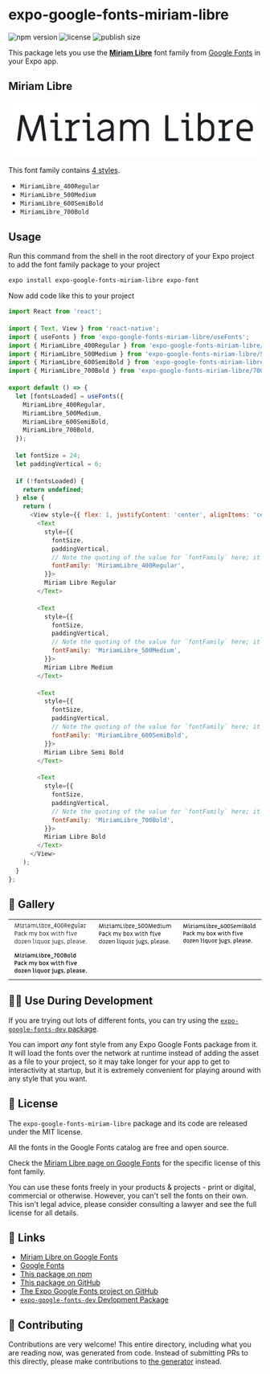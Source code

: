 # expo-google-fonts-miriam-libre

![npm version](https://flat.badgen.net/npm/v/expo-google-fonts-miriam-libre)
![license](https://flat.badgen.net/github/license/expo/google-fonts)
![publish size](https://flat.badgen.net/packagephobia/install/expo-google-fonts-miriam-libre)

This package lets you use the [**Miriam Libre**](https://fonts.google.com/specimen/Miriam+Libre) font family from [Google Fonts](https://fonts.google.com/) in your Expo app.

## Miriam Libre

![Miriam Libre](./font-family.png)

This font family contains [4 styles](#-gallery).

- `MiriamLibre_400Regular`
- `MiriamLibre_500Medium`
- `MiriamLibre_600SemiBold`
- `MiriamLibre_700Bold`

## Usage

Run this command from the shell in the root directory of your Expo project to add the font family package to your project
```sh
expo install expo-google-fonts-miriam-libre expo-font
```

Now add code like this to your project
```js
import React from 'react';

import { Text, View } from 'react-native';
import { useFonts } from 'expo-google-fonts-miriam-libre/useFonts';
import { MiriamLibre_400Regular } from 'expo-google-fonts-miriam-libre/400Regular';
import { MiriamLibre_500Medium } from 'expo-google-fonts-miriam-libre/500Medium';
import { MiriamLibre_600SemiBold } from 'expo-google-fonts-miriam-libre/600SemiBold';
import { MiriamLibre_700Bold } from 'expo-google-fonts-miriam-libre/700Bold';

export default () => {
  let [fontsLoaded] = useFonts({
    MiriamLibre_400Regular,
    MiriamLibre_500Medium,
    MiriamLibre_600SemiBold,
    MiriamLibre_700Bold,
  });

  let fontSize = 24;
  let paddingVertical = 6;

  if (!fontsLoaded) {
    return undefined;
  } else {
    return (
      <View style={{ flex: 1, justifyContent: 'center', alignItems: 'center' }}>
        <Text
          style={{
            fontSize,
            paddingVertical,
            // Note the quoting of the value for `fontFamily` here; it expects a string!
            fontFamily: 'MiriamLibre_400Regular',
          }}>
          Miriam Libre Regular
        </Text>

        <Text
          style={{
            fontSize,
            paddingVertical,
            // Note the quoting of the value for `fontFamily` here; it expects a string!
            fontFamily: 'MiriamLibre_500Medium',
          }}>
          Miriam Libre Medium
        </Text>

        <Text
          style={{
            fontSize,
            paddingVertical,
            // Note the quoting of the value for `fontFamily` here; it expects a string!
            fontFamily: 'MiriamLibre_600SemiBold',
          }}>
          Miriam Libre Semi Bold
        </Text>

        <Text
          style={{
            fontSize,
            paddingVertical,
            // Note the quoting of the value for `fontFamily` here; it expects a string!
            fontFamily: 'MiriamLibre_700Bold',
          }}>
          Miriam Libre Bold
        </Text>
      </View>
    );
  }
};

```

## 🔡 Gallery


||||
|-|-|-|
|![MiriamLibre_400Regular](.//400Regular/MiriamLibre_400Regular.ttf.png)|![MiriamLibre_500Medium](.//500Medium/MiriamLibre_500Medium.ttf.png)|![MiriamLibre_600SemiBold](.//600SemiBold/MiriamLibre_600SemiBold.ttf.png)||
|![MiriamLibre_700Bold](.//700Bold/MiriamLibre_700Bold.ttf.png)||||


## 👩‍💻 Use During Development

If you are trying out lots of different fonts, you can try using the [`expo-google-fonts-dev` package](https://github.com/freeboub/google-fonts/tree/master/font-packages/dev#readme).

You can import *any* font style from any Expo Google Fonts package from it. It will load the fonts
over the network at runtime instead of adding the asset as a file to your project, so it may take longer
for your app to get to interactivity at startup, but it is extremely convenient
for playing around with any style that you want.

## 📖 License

The `expo-google-fonts-miriam-libre` package and its code are released under the MIT license.

All the fonts in the Google Fonts catalog are free and open source.

Check the [Miriam Libre page on Google Fonts](https://fonts.google.com/specimen/Miriam+Libre) for the specific license of this font family.

You can use these fonts freely in your products & projects - print or digital, commercial or otherwise. However, you can't sell the fonts on their own. This isn't legal advice, please consider consulting a lawyer and see the full license for all details.

## 🔗 Links

- [Miriam Libre on Google Fonts](https://fonts.google.com/specimen/Miriam+Libre)
- [Google Fonts](https://fonts.google.com/)
- [This package on npm](https://www.npmjs.com/package/expo-google-fonts-miriam-libre)
- [This package on GitHub](https://github.com/freeboub/google-fonts/tree/master/font-packages/miriam-libre)
- [The Expo Google Fonts project on GitHub](https://github.com/freeboub/google-fonts)
- [`expo-google-fonts-dev` Devlopment Package](https://github.com/freeboub/google-fonts/tree/master/font-packages/dev)

## 🤝 Contributing

Contributions are very welcome! This entire directory, including what you are reading now, was generated from code. Instead of submitting PRs to this directly, please make contributions to [the generator](https://github.com/freeboub/google-fonts/tree/master/packages/generator) instead.
